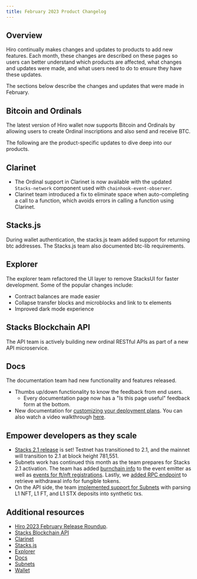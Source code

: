 ```yaml
---
title: February 2023 Product Changelog
---
```


## Overview

Hiro continually makes changes and updates to products to add new features. Each month, these changes are described on these pages so users can better understand which products are affected, what changes and updates were made, and what users need to do to ensure they have these updates.

The sections below describe the changes and updates that were made in February.

## Bitcoin and Ordinals

The latest version of Hiro wallet now supports Bitcoin and Ordinals by allowing users to create Ordinal inscriptions and also send and receive BTC.

The following are the product-specific updates to dive deep into our products.

## Clarinet

* The Ordinal support in Clarinet is now available with the updated `Stacks-network` component used with `chainhook-event-observer`.
* Clarinet team introduced a fix to eliminate space when auto-completing a call to a function, which avoids errors in calling a function using Clarinet.

## Stacks.js

During wallet authentication, the stacks.js team added support for returning btc addresses. The Stacks.js team also documented btc-lib requirements.

## Explorer

The explorer team refactored the UI layer to remove StacksUI for faster development. Some of the popular changes include:
  * Contract balances are made easier
  * Collapse transfer blocks and microblocks and link to tx elements
  * Improved dark mode experience

## Stacks Blockchain API

The API team is actively building new ordinal RESTful APIs as part of a new API microservice.

## Docs

The documentation team had new functionality and features released. 
 * Thumbs up/down functionality to know the feedback from end users.
   * Every documentation page now has a "Is this page useful" feedback form at the bottom.
 * New documentation for [customizing your deployment plans](/clarinet/how-to-guides/how-to-use-deployment-plans). You can also watch a video walkthrough [here](https://www.youtube.com/watch?v=YcIg5VCO98s).

## Empower developers as they scale

* [Stacks 2.1 release](https://github.com/stacks-network/stacks-blockchain/pull/3567) is set! Testnet has transitioned to 2.1, and the mainnet will transition to 2.1 at block height 781,551. 
* Subnets work has continued this month as the team prepares for Stacks 2.1 activation. The team has added [burnchain info](https://github.com/hirosystems/stacks-subnets/pull/216) to the event emitter as well as [events for ft/nft registrations](https://github.com/hirosystems/stacks-subnets/pull/215). Lastly, we [added RPC endpoint](https://github.com/hirosystems/stacks-subnets/pull/218) to retrieve withdrawal info for fungible tokens.
* On the API side, the team [implemented support for Subnets](https://github.com/hirosystems/stacks-blockchain-api/pull/1549) with parsing L1 NFT, L1 FT, and L1 STX deposits into synthetic txs. 


## Additional resources

* [Hiro 2023 February Release Roundup](https://www.hiro.so/blog/release-roundup-february-2023).
* [Stacks Blockchain API](https://github.com/hirosystems/stacks-blockchain-api/pulse/monthly)
* [Clarinet](https://github.com/hirosystems/clarinet/pulse/monthly)
* [Stacks.js](https://github.com/hirosystems/stacks.js/pulse/monthly)
* [Explorer](https://github.com/hirosystems/explorer/pulse/monthly)
* [Docs](https://github.com/hirosystems/docs/pulse/monthly)
* [Subnets](https://github.com/hirosystems/stacks-subnets/pulse/monthly)
* [Wallet](https://github.com/hirosystems/wallet/pulse/monthly)
